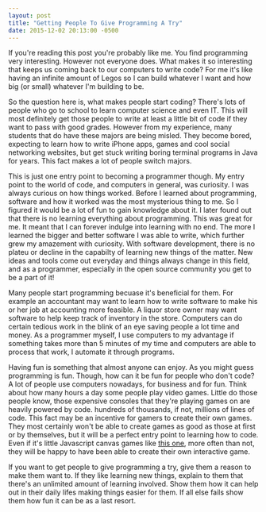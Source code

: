 ```yaml
---
layout: post
title: "Getting People To Give Programming A Try"
date: 2015-12-02 20:13:00 -0500
---
```


If you're reading this post you're probably like me. You find programming very interesting. However not everyone does. What makes it so interesting that keeps us coming back to our computers to write code? For me it's like having an infinite amount of Legos so I can build whatever I want and how big (or small) whatever I'm building to be.

So the question here is, what makes people start coding? There's lots of people who go to school to learn computer science and even IT. This will most definitely get those people to write at least a little bit of code if they want to pass with good grades. However from my experience, many students that do have these majors are being misled. They become bored, expecting to learn how to write iPhone apps, games and cool social networking websites, but get stuck writing boring terminal programs in Java for years. This fact makes a lot of people switch majors.

This is just one entry point to becoming a programmer though. My entry point to the world of code, and computers in general, was curiosity. I was always curious on how things worked. Before I learned about programming, software and how it worked was the most mysterious thing to me. So I figured it would be a lot of fun to gain knowledge about it. I later found out that there is no learning everything about programming. This was great for me. It meant that I can forever indulge into learning with no end. The more I learned the bigger and better software I was able to write, which further grew my amazement with curiosity. With software development, there is no plateu or decline in the capabilty of learning new things of the matter. New ideas and tools come out everyday and things always change in this field, and as a programmer, especially in the open source community you get to be a part of it!

Many people start programming becuase it's beneficial for them. For example an accountant may want to learn how to write software to make his or her job at accounting more feasible. A liquor store owner may want software to help keep track of inventory in the store. Computers can do certain tedious work in the blink of an eye saving people a lot time and money. As a programmer myself, I use computers to my advantage if something takes more than 5 minutes of my time and computers are able to process that work, I automate it through programs.

Having fun is something that almost anyone can enjoy. As you might guess programming is fun. Though, how can it be fun for people who don't code? A lot of people use computers nowadays, for business and for fun. Think about how many hours a day some people play video games. Little do those people know, those expensive consoles that they're playing games on are heavily powered by code. hundreds of thousands, if not, millions of lines of code. This fact may be an incentive for gamers to create their own games. They most certainly won't be able to create games as good as those at first or by themselves, but it will be a perfect entry point to learning how to code. Even if it's little Javascript canvas games like [this one](https://github.com/dibenso/websocket-pong), more often than not, they will be happy to have been able to create their own interactive game.

If you want to get people to give programming a try, give them a reason to make them want to. If they like learning new things, explain to them that there's an unlimited amount of learning involved. Show them how it can help out in their daily lifes making things easier for them. If all else fails show them how fun it can be as a last resort.
